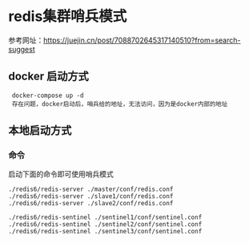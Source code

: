 # redis集群哨兵模式
参考网址：https://juejin.cn/post/7088702645317140510?from=search-suggest
## docker 启动方式
```shell
 docker-compose up -d
 存在问题，docker启动后，哨兵给的地址，无法访问，因为是docker内部的地址
```

## 本地启动方式
### 命令
启动下面的命令即可使用哨兵模式
```shell
./redis6/redis-server ./master/conf/redis.conf 
./redis6/redis-server ./slave1/conf/redis.conf 
./redis6/redis-server ./slave2/conf/redis.conf 

./redis6/redis-sentinel ./sentinel1/conf/sentinel.conf
./redis6/redis-sentinel ./sentinel2/conf/sentinel.conf
./redis6/redis-sentinel ./sentinel3/conf/sentinel.conf

```
